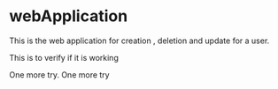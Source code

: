 # webApplication

This is the web application for creation , deletion and update for a user.

This is to verify if it is working

One more try. One more try
